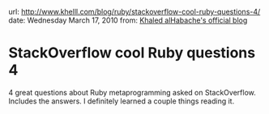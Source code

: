 url: http://www.khelll.com/blog/ruby/stackoverflow-cool-ruby-questions-4/
date: Wednesday March 17, 2010
from: [Khaled alHabache's official blog](http://www.khelll.com/blog/)

# StackOverflow cool Ruby questions 4

4 great questions about Ruby metaprogramming asked on StackOverflow. Includes the answers. I definitely learned a couple things reading it.
